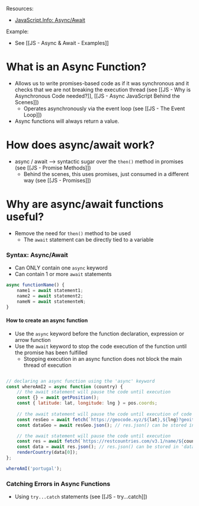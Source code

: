 Resources:
* [JavaScript.Info: Async/Await](https://javascript.info/async-await)

Example:
* See [[JS - Async & Await - Examples]]
# What is an Async Function?
* Allows us to write promises-based code as if it was synchronous and it checks that we are not breaking the execution thread (see [[JS - Why is Asynchronous Code needed?]], [[JS - Async JavaScript Behind the Scenes]])
	* Operates asynchronously via the event loop (see [[JS - The Event Loop]])
* Async functions will always return a value.

# How does async/await work?
* async / await --> syntactic sugar over the `then()` method in promises (see [[JS - Promise Methods]])
	* Behind the scenes, this uses promises, just consumed  in a different way (see [[JS - Promises]])

# Why are async/await functions useful?
* Remove the need for `then()` method to be used
	* The `await` statement can be directly tied to a variable

### Syntax: Async/Await
* Can ONLY contain one `async` keyword
* Can contain 1 or more `await` statements
```js
async functionName() {
	name1 = await statement1;
	name2 = await statement2;
	nameN = await statementeN;
}
```

#### How to create an async function
* Use the `async` keyword before the function declaration, expression or arrow function
* Use the `await` keyword to stop the code execution of the function until the promise has been fulfilled 
	* Stopping execution in an async function does not block the main thread of execution

```js

// declaring an async function using the 'async' keyword
const whereAmI2 = async function (country) {
	// the await statement will pause the code until execution
	const {} = await getPosition();
	const { latitude: lat, longitude: lng } = pos.coords;
	
	// the await statement will pause the code until execution of code above
	const resGeo = await fetch(`https://geocode.xyz/${lat},${lng}?geoit=json`);
	const dataGeo = await resGeo.json(); // res.json() can be stored in 'dataGeo'

	// the await statement will pause the code until execution
	const res = await fetch(`https://restcountries.com/v3.1/name/${country}`);
	const data = await res.json(); // res.json() can be stored in 'data'
	renderCountry(data[0]);
};

whereAmI('portugal');
```

### Catching Errors in Async Functions
* Using `try...catch` statements (see [[JS - try...catch]])